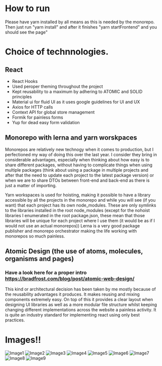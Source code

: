 
# How to run
  Please have yarn installed by all means as this is needed by the monorepo. Then just run "yarn install" and after it finishes "yarn startFrontend" and you should see the page" 
  
# Choice of technnologies.
 
## React
- React Hooks
- Used peroper theming throughout the project
- Kept reusability to a maximum by adhering to ATOMIC and SOLID principles
- Material ui for fluid UI as it uses google guidelines for UI and UX
- Axios for HTTP calls
- Context API for global store management
- Formik for painless forms
- Yup for dead easy form validation


## Monorepo with lerna and yarn worskpaces
  Monorepos are relatively new technogy when it comes to production, but I perfectioned my way of doing this over the last year. I consider they bring in considerable advantages, especially when thinking about how easy is to share different packages, without having to complicate things when using multiple packages (think about using a package in multiple projects and after that the need to update each project to the latest package version) or when we are to share DTOs between front-end and back-end as there is just a matter of importing.
  
  Yarn workspaces is used for hoisting, making it possible to have a library accessible by all the projects in the monorepo and while you will see (if you want) that each project has its own node_modules. These are only symlinks to the libraries installed in the root node_modules (except for the nohoist libraries I enumerated in the root package.json, these mean that those libraries will be unique for each project where I use them (it would be as if I would not use an actual monorepos))
  Lerna is a very good package publisher and monorepo orchestrator making the life working with monorepos so much painless.
  
## Atomic Design (the use of atoms, molecules, organisms and pages)
  ### Have a look here for a proper intro https://bradfrost.com/blog/post/atomic-web-design/
  This kind or architectural decision has been taken by me mostly because of the reusability advantages it produces. It makes reusing and mixing components extremely easy. On top of this it provides a clear layout when designing UI libraries as well as a more modular file structure whilst keeping changing different implementations across the website a painless activity. It is quite an industry standard for implementing react using only best practices.

# Images!!

  ![Image1](https://github.com/raizen4/TouchSystemSubmission/blob/master/1.PNG)
  ![Image2](https://github.com/raizen4/TouchSystemSubmission/blob/master/2.PNG)
  ![Image3](https://github.com/raizen4/TouchSystemSubmission/blob/master/9.PNG)
  ![Image4](https://github.com/raizen4/TouchSystemSubmission/blob/master/10.PNG)
  ![Image5](https://github.com/raizen4/TouchSystemSubmission/blob/master/11.PNG)
  ![Image6](https://github.com/raizen4/TouchSystemSubmission/blob/master/12.PNG)
  ![Image7](https://github.com/raizen4/TouchSystemSubmission/blob/master/14.PNG)
  ![Image8](https://github.com/raizen4/TouchSystemSubmission/blob/master/15.PNG)
  ![Image9](https://github.com/raizen4/TouchSystemSubmission/blob/master/17.PNG)


